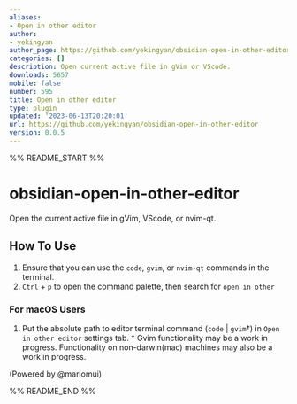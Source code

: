 ```yaml
---
aliases:
- Open in other editor
author:
- yekingyan
author_page: https://github.com/yekingyan/obsidian-open-in-other-editor
categories: []
description: Open current active file in gVim or VScode.
downloads: 5657
mobile: false
number: 595
title: Open in other editor
type: plugin
updated: '2023-06-13T20:20:01'
url: https://github.com/yekingyan/obsidian-open-in-other-editor
version: 0.0.5
---
```


%% README_START %%

# obsidian-open-in-other-editor

Open the current active file in gVim, VScode, or nvim-qt.

## How To Use

1. Ensure that you can use the `code`, `gvim`, or `nvim-qt` commands in the terminal.
2. `Ctrl` + `p` to open the command palette, then search for `open in other`

### For macOS Users

1. Put the absolute path to editor terminal command (`code` | `gvim`†) in `Open in other editor` settings tab.
† Gvim functionality may be a work in progress. Functionality on non-darwin(mac) machines may also be a work in progress.

(Powered by @mariomui)


%% README_END %%